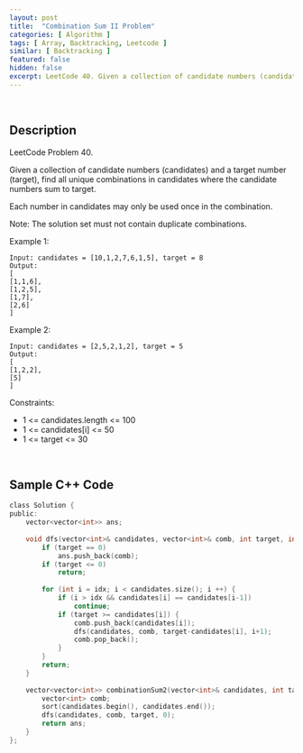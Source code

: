 ```yaml
---
layout: post
title:  "Combination Sum II Problem"
categories: [ Algorithm ]
tags: [ Array, Backtracking, Leetcode ]
similar: [ Backtracking ]
featured: false
hidden: false
excerpt: LeetCode 40. Given a collection of candidate numbers (candidates) and a target number (target), find all unique combinations in candidates where the candidate numbers sum to target.
---
```


<br />

## Description

LeetCode Problem 40. 

Given a collection of candidate numbers (candidates) and a target number (target), find all unique combinations in candidates where the candidate numbers sum to target.

Each number in candidates may only be used once in the combination.

Note: The solution set must not contain duplicate combinations.

 

Example 1:
```
Input: candidates = [10,1,2,7,6,1,5], target = 8
Output: 
[
[1,1,6],
[1,2,5],
[1,7],
[2,6]
]
```

Example 2:
```
Input: candidates = [2,5,2,1,2], target = 5
Output: 
[
[1,2,2],
[5]
]
```

Constraints:

* 1 <= candidates.length <= 100
* 1 <= candidates[i] <= 50
* 1 <= target <= 30


<br />

## Sample C++ Code


```c
class Solution {
public:
    vector<vector<int>> ans;
    
    void dfs(vector<int>& candidates, vector<int>& comb, int target, int idx) {
        if (target == 0)
            ans.push_back(comb);
        if (target <= 0)
            return;
        
        for (int i = idx; i < candidates.size(); i ++) {
            if (i > idx && candidates[i] == candidates[i-1])
                continue;
            if (target >= candidates[i]) {
                comb.push_back(candidates[i]);
                dfs(candidates, comb, target-candidates[i], i+1);
                comb.pop_back();
            }
        }
        return;
    }
    
    vector<vector<int>> combinationSum2(vector<int>& candidates, int target) {
        vector<int> comb;
        sort(candidates.begin(), candidates.end());
        dfs(candidates, comb, target, 0);
        return ans;
    }
};
```
